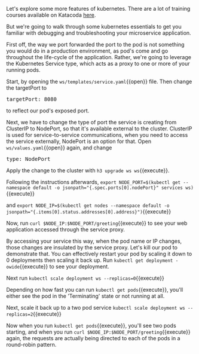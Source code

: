 Let's explore some more features of kubernetes.  There are a lot of training courses available on Katacoda [here](https://www.katacoda.com/courses/kubernetes).

But we're going to walk through some kubernetes essentials to get you familiar with debugging and troubleshooting your microservice application.

First off, the way we port forwarded the port to the pod is not something you would do in a production environment, as pod's come and go throughout the life-cycle of the application.  Rather, we're going to leverage the Kubernetes Service type, which acts as a proxy to one or more of your running pods.

Start, by opening the `ws/templates/service.yaml`{{open}} file.  Then change the targetPort to <pre class="file" data-filename="ws/templates/service.yaml" data-target="insert" data-marker="      targetPort: http">      targetPort: 8080</pre> to reflect our pod's exposed port.

Next, we have to change the type of port the service is creating from ClusterIP to NodePort, so that it's available external to the cluster.  ClusterIP is used for service-to-service communications, when you need to access the service externally, NodePort is an option for that.  Open `ws/values.yaml`{{open}} again, and change <pre class="file" data-filename="ws/values.yaml" data-target="insert" data-marker="  type: ClusterIP">  type: NodePort</pre>

Apply the change to the cluster with `h3 upgrade ws ws`{{execute}}.

Following the instructions afterwards, `export NODE_PORT=$(kubectl get --namespace default -o jsonpath="{.spec.ports[0].nodePort}" services ws)`{{execute}}

and `export NODE_IP=$(kubectl get nodes --namespace default -o jsonpath="{.items[0].status.addresses[0].address}")`{{execute}}

Now, run `curl $NODE_IP:$NODE_PORT/greeting`{{execute}} to see your web application accessed through the service proxy.

By accessing your service this way, when the pod name or IP changes, those changes are insulated by the service proxy.  Let's kill our pod to demonstrate that.  You can effectively restart your pod by scaling it down to 0 deployments then scaling it back up. Run `kubectl get deployment -owide`{{execute}} to see your deployment.

Next run `kubectl scale deployment ws --replicas=0`{{execute}}

Depending on how fast you can run `kubectl get pods`{{execute}}, you'll either see the pod in the 'Terminating' state or not running at all.

Next, scale it back up to a two pod service `kubectl scale deployment ws --replicas=2`{{execute}}

Now when you run `kubectl get pods`{{execute}}, you'll see two pods starting, and when you run `curl $NODE_IP:$NODE_PORT/greeting`{{execute}} again, the requests are actually being directed to each of the pods in a round-robin pattern.

